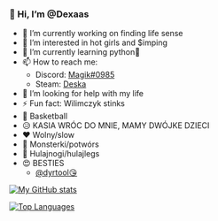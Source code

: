 ### 👋 Hi, I’m @Dexaas
- 🔭 I’m currently working on finding life sense 
- 👀 I’m interested in hot girls and $imping
- 🌱 I’m currently learning python🐍
- 📫 How to reach me:
  - Discord: [Magik#0985](https://discord.com/users/690650238159028224)
  - Steam: [Deska](https://steamcommunity.com/id/Dexaas)       
- 🤔 I’m looking for help with my life
- ⚡ Fun fact: Wilimczyk stinks
- 🏀 Basketball
- 😥 KASIA WRÓC DO MNIE, MAMY DWÓJKE DZIECI
- ❤  Wolny/slow
- 🥶 Monsterki/potwórs
- 🛴 Hulajnogi/hulajlegs
- 😍 BESTIES
  - [@dyrtool😘](https://github.com/dyrtool)

[![My GitHub stats](https://github-readme-stats.vercel.app/api?username=Dexaas&theme=gotham&show_icons=true)](https://github.com/anuraghazra/github-readme-stats)

[![Top Languages](https://github-readme-stats.vercel.app/api/top-langs/?username=Dexaas&theme=gotham&show_icons=true)](https://github.com/anuraghazra/github-readme-stats)

<!--
**Dexaas/Dexaas** is a ✨ _special_ ✨ repository because its `README.md` (this file) appears on your GitHub profile.--->
